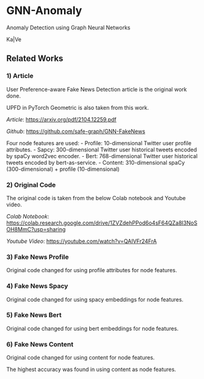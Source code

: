 # GNN-Anomaly
Anomaly Detection using Graph Neural Networks

Ka|Ve

## Related Works
### 1) Article

User Preference-aware Fake News Detection article is the original work done. 

UPFD in PyTorch Geometric is also taken from this work.

*Article*: https://arxiv.org/pdf/2104.12259.pdf

*Github*: https://github.com/safe-graph/GNN-FakeNews 

Four node features are used:
    - Profile: 10-dimensional Twitter user profile attributes.
    - Sapcy: 300-dimensional Twitter user historical tweets encoded by spaCy word2vec encoder.
    - Bert: 768-dimensional Twitter user historical tweets encoded by bert-as-service.
    - Content: 310-dimensional spaCy (300-dimensional) + profile (10-dimensional)

### 2) Original Code

The original code is taken from the below Colab notebook and Youtube video.

*Colab Notebook*: https://colab.research.google.com/drive/1ZVZdehPPod6o4sF64QZa8I3NoSOH8MmC?usp=sharing

*Youtube Video*: https://youtube.com/watch?v=QAIVFr24FrA 

### 3) Fake News Profile

Original code changed for using profile attributes for node features.

### 4) Fake News Spacy

Original code changed for using spacy embeddings for node features.

### 5) Fake News Bert

Original code changed for using bert embeddings for node features.

### 6) Fake News Content

Original code changed for using content for node features.

The highest accuracy was found in using content as node features.


